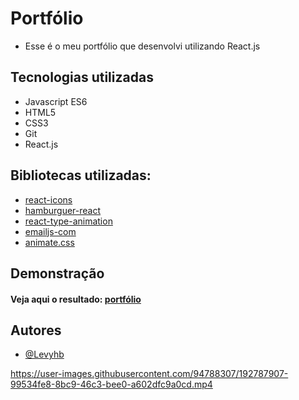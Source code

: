 
# Portfólio 

- Esse é o meu portfólio que desenvolvi utilizando React.js 
## Tecnologias utilizadas 

- Javascript ES6 
- HTML5
- CSS3
- Git
- React.js

## Bibliotecas utilizadas:

- [react-icons](https://react-icons.github.io/react-icons/)
- [hamburguer-react](https://www.npmjs.com/package/hamburger-react)
- [react-type-animation](https://www.npmjs.com/package/react-type-animation)
- [emailjs-com](https://www.npmjs.com/package/emailjs-com)
- [animate.css](https://animate.style/)


## Demonstração

#### Veja aqui o resultado: [portfólio](https://portfolio-levy-bezerra-dokb.vercel.app/)


## Autores

- [@Levyhb](https://github.com/Levyhb)

https://user-images.githubusercontent.com/94788307/192787907-99534fe8-8bc9-46c3-bee0-a602dfc9a0cd.mp4
